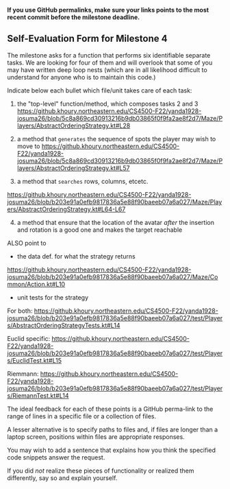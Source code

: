 **If you use GitHub permalinks, make sure your links points to the most recent commit before the milestone deadline.**

## Self-Evaluation Form for Milestone 4

The milestone asks for a function that performs six identifiable
separate tasks. We are looking for four of them and will overlook that
some of you may have written deep loop nests (which are in all
likelihood difficult to understand for anyone who is to maintain this
code.)

Indicate below each bullet which file/unit takes care of each task:

1. the "top-level" function/method, which composes tasks 2 and 3
   https://github.khoury.northeastern.edu/CS4500-F22/yanda1928-josuma26/blob/5c8a869cd30913216b9db03865f0f9fa2ae8f2d7/Maze/Players/AbstractOrderingStrategy.kt#L28
2. a method that `generates` the sequence of spots the player may wish to move to
   https://github.khoury.northeastern.edu/CS4500-F22/yanda1928-josuma26/blob/5c8a869cd30913216b9db03865f0f9fa2ae8f2d7/Maze/Players/AbstractOrderingStrategy.kt#L57


3. a method that `searches` rows,  columns, etcetc. 

https://github.khoury.northeastern.edu/CS4500-F22/yanda1928-josuma26/blob/b203e91a0efb9817836a5e88f90baeeb07a6a027/Maze/Players/AbstractOrderingStrategy.kt#L64-L67

4. a method that ensure that the location of the avatar _after_ the
   insertion and rotation is a good one and makes the target reachable

ALSO point to

- the data def. for what the strategy returns

https://github.khoury.northeastern.edu/CS4500-F22/yanda1928-josuma26/blob/b203e91a0efb9817836a5e88f90baeeb07a6a027/Maze/Common/Action.kt#L10

- unit tests for the strategy

For both:
https://github.khoury.northeastern.edu/CS4500-F22/yanda1928-josuma26/blob/b203e91a0efb9817836a5e88f90baeeb07a6a027/test/Players/AbstractOrderingStrategyTests.kt#L14

Euclid specific:
https://github.khoury.northeastern.edu/CS4500-F22/yanda1928-josuma26/blob/b203e91a0efb9817836a5e88f90baeeb07a6a027/test/Players/EuclidTest.kt#L15

Riemmann:
https://github.khoury.northeastern.edu/CS4500-F22/yanda1928-josuma26/blob/b203e91a0efb9817836a5e88f90baeeb07a6a027/test/Players/RiemannTest.kt#L14

The ideal feedback for each of these points is a GitHub
perma-link to the range of lines in a specific file or a collection of
files.

A lesser alternative is to specify paths to files and, if files are
longer than a laptop screen, positions within files are appropriate
responses.

You may wish to add a sentence that explains how you think the
specified code snippets answer the request.

If you did *not* realize these pieces of functionality or realized
them differently, say so and explain yourself.


